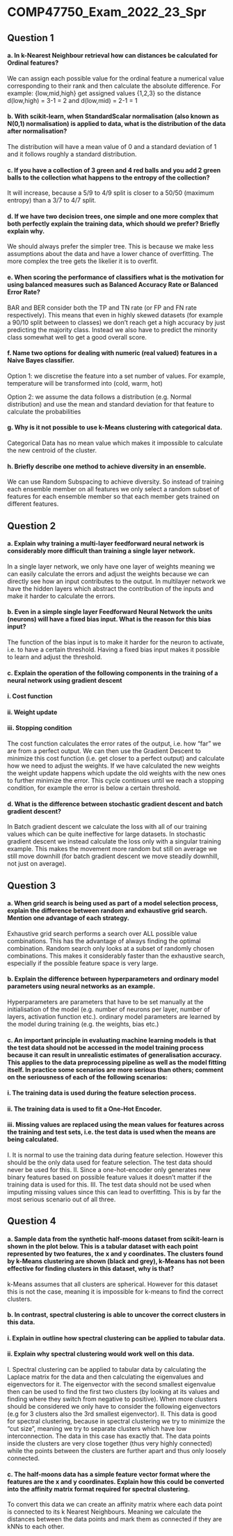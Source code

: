 # COMP47750_Exam_2022_23_Spr

## Question 1
#### a. In k-Nearest Neighbour retrieval how can distances be calculated for Ordinal features? 

We can assign each possible value for the ordinal feature a numerical value corresponding to their rank and then calculate the absolute difference. For example: {low,mid,high} get assigned values {1,2,3} so the distance d(low,high) = 3-1 = 2 and d(low,mid) = 2-1 = 1

#### b. With scikit-learn, when StandardScalar normalisation (also known as N(0,1) normalisation) is applied to data, what is the distribution of the data after normalisation? 

The distribution will have a mean value of 0 and a standard deviation of 1 and it follows roughly a standard distribution.

#### c. If you have a collection of 3 green and 4 red balls and you add 2 green balls to the collection what happens to the entropy of the collection?

It will increase, because a 5/9 to 4/9 split is closer to a 50/50 (maximum entropy) than a 3/7 to 4/7 split.
 
#### d. If we have two decision trees, one simple and one more complex that both perfectly explain the training data, which should we prefer? Briefly explain why.

We should always prefer the simpler tree. This is because we make less assumptions about the data and have a lower chance of overfitting. The more complex the tree gets the likelier it is to overfit. 

#### e. When scoring the performance of classifiers what is the motivation for using balanced measures such as Balanced Accuracy Rate or Balanced Error Rate?

BAR and BER consider both the TP and TN rate (or FP and FN rate respectively). This means that even in highly skewed datasets (for example a 90/10 split between to classes) we don’t reach get a high accuracy by just predicting the majority class. Instead we also have to predict the minority class somewhat well to get a good overall score.

#### f. Name two options for dealing with numeric (real valued) features in a Naive Bayes classifier.

Option 1: we discretise the feature into a set number of values. For example, temperature will be transformed into (cold, warm, hot)

Option 2: we assume the data follows a distribution (e.g. Normal distribution) and use the mean and standard deviation for that feature to calculate the probabilities 

#### g. Why is it not possible to use k-Means clustering with categorical data.

Categorical Data has no mean value which makes it impossible to calculate the new centroid of the cluster.

#### h. Briefly describe one method to achieve diversity in an ensemble.

We can use Random Subspacing to achieve diversity. So instead of training each ensemble member on all features we only select a random subset of features for each ensemble member so that each member gets trained on different features.

## Question 2
#### a. Explain why training a multi-layer feedforward neural network is considerably more difficult than training a single layer network.

In a single layer network, we only have one layer of weights meaning we can easily calculate the errors and adjust the weights because we can directly see how an input contributes to the output. In multilayer network we have the hidden layers which abstract the contribution of the inputs and make it harder to calculate the errors.

#### b. Even in a simple single layer Feedforward Neural Network the units (neurons) will have a fixed bias input. What is the reason for this bias input?

The function of the bias input is to make it harder for the neuron to activate, i.e. to have a certain threshold. Having a fixed bias input makes it possible to learn and adjust the threshold. 

#### c. Explain the operation of the following components in the training of a neural network using gradient descent
#### i. Cost function
#### ii. Weight update
#### iii. Stopping condition

The cost function calculates the error rates of the output, i.e. how “far” we are from a perfect output. We can then use the Gradient Descent to minimize this cost function (i.e. get closer to a perfect output) and calculate how we need to adjust the weights. If we have calculated the new weights the weight update happens which update the old weights with the new ones to further minimize the error. This cycle continues until we reach a stopping condition, for example the error is below a certain threshold. 

#### d. What is the difference between stochastic gradient descent and batch gradient descent?

In Batch gradient descent we calculate the loss with all of our training values which can be quite ineffective for large datasets. In stochastic gradient descent we instead calculate the loss only with a singular training example. This makes the movement more random but still on average we still move downhill (for batch gradient descent we move steadily downhill, not just on average).

## Question 3
#### a. When grid search is being used as part of a model selection process, explain the difference between random and exhaustive grid search. Mention one advantage of each strategy.

Exhaustive grid search performs a search over ALL possible value combinations. This has the advantage of always finding the optimal combination. Random search only looks at a subset of randomly chosen combinations. This makes it considerably faster than the exhaustive search, especially if the possible feature space is very large.

#### b. Explain the difference between hyperparameters and ordinary model parameters using neural networks as an example.

Hyperparameters are parameters that have to be set manually at the initialisation of the model (e.g. number of neurons per layer, number of layers, activation function etc.). ordinary model parameters are learned by the model during training (e.g. the weights, bias etc.)

#### c. An important principle in evaluating machine learning models is that the test data should not be accessed in the model training process because it can result in unrealistic estimates of generalisation accuracy. This applies to the data preprocessing pipeline as well as the model fitting itself. In practice some scenarios are more serious than others; comment on the seriousness of each of the following scenarios:
#### i. The training data is used during the feature selection process.
#### ii. The training data is used to fit a One-Hot Encoder.
#### iii. Missing values are replaced using the mean values for features across the training and test sets, i.e. the test data is used when the means are being calculated.

I.	It is normal to use the training data during feature selection. However this should be the only data used for feature selection. The test data should never be used for this.
II.	Since a one-hot-encoder only generates new binary features based on possible feature values it doesn’t matter if the training data is used for this.
III.	The test data should not be used when imputing missing values since this can lead to overfitting. This is by far the most serious scenario out of all three.

## Question 4
#### a. Sample data from the synthetic half-moons dataset from scikit-learn is shown in the plot below. This is a tabular dataset with each point represented by two features, the x and y coordinates. The clusters found by k-Means clustering are shown (black and grey), k-Means has not been effective for finding clusters in this dataset, why is that?

k-Means assumes that all clusters are spherical. However for this dataset this is not the case, meaning it is impossible for k-means to find the correct clusters.

#### b. In contrast, spectral clustering is able to uncover the correct clusters in this data.
#### i. Explain in outline how spectral clustering can be applied to tabular data.
#### ii. Explain why spectral clustering would work well on this data.

I.	Spectral clustering can be applied to tabular data by calculating the Laplace matrix for the data and then calculating the eigenvalues and eigenvectors for it. The eigenvector with the second smallest eigenvalue then can be used to find the first two clusters (by looking at its values and finding where they switch from negative to positive). When more clusters should be considered we only have to consider the following eigenvectors (e.g for 3 clusters also the 3rd smallest eigenvector).
II.	This data is good for spectral clustering, because in spectral clustering we try to minimize the “cut size”, meaning we try to separate clusters which have low interconnection. The data in this case has exactly that. The data points inside the clusters are very close together (thus very highly connected) while the points between the clusters are further apart and thus only loosely connected.

#### c. The half-moons data has a simple feature vector format where the features are the x and y coordinates. Explain how this could be converted into the affinity matrix format required for spectral clustering.

To convert this data we can create an affinity matrix where each data point is connected to its k Nearest Neighbours. Meaning we calculate the distances between the data points and mark them as connected if they are kNNs to each other.